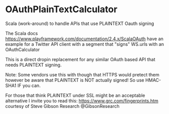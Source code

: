 # OAuthPlainTextCalculator
Scala (work-around) to handle APIs that use PLAINTEXT Oauth signing 

The Scala docs https://www.playframework.com/documentation/2.4.x/ScalaOAuth have an example for a Twitter API client with a segment that "signs" WS.urls with an OAuthCalculator 

This is a direct dropin replacement for any similar OAuth based API that needs PLAINTEXT signing.

Note: Some vendors use this with though that HTTPS would pretect them however be aware that PLAINTEXT is NOT actually signed! So use HMAC-SHA1 IF you can. 

For those that think PLAINTEXT under SSL might be an acceptable alternative I invite you to read this: https://www.grc.com/fingerprints.htm courtesy of Steve Gibson Research @GibsonResearch 
